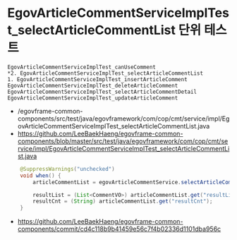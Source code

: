 # EgovArticleCommentServiceImplTest_selectArticleCommentList 단위 테스트

```
EgovArticleCommentServiceImplTest_canUseComment
*2. EgovArticleCommentServiceImplTest_selectArticleCommentList
1. EgovArticleCommentServiceImplTest_insertArticleComment
EgovArticleCommentServiceImplTest_deleteArticleComment
EgovArticleCommentServiceImplTest_selectArticleCommentDetail
EgovArticleCommentServiceImplTest_updateArticleComment
```

- /egovframe-common-components/src/test/java/egovframework/com/cop/cmt/service/impl/EgovArticleCommentServiceImplTest_selectArticleCommentList.java
- https://github.com/LeeBaekHaeng/egovframe-common-components/blob/master/src/test/java/egovframework/com/cop/cmt/service/impl/EgovArticleCommentServiceImplTest_selectArticleCommentList.java

```java
	@SuppressWarnings("unchecked")
	void when() {
		articleCommentList = egovArticleCommentService.selectArticleCommentList(commentVO);

		resultList = (List<CommentVO>) articleCommentList.get("resultList");
		resultCnt = (String) articleCommentList.get("resultCnt");
	}
```

- https://github.com/LeeBaekHaeng/egovframe-common-components/commit/cd4c118b9b41459e56c7f4b02336d1101dba956c
